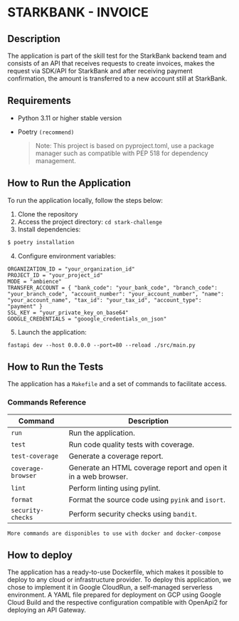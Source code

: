 # STARKBANK - INVOICE

## Description
The application is part of the skill test for the StarkBank backend team and consists of an API that receives requests to create invoices, makes the request via SDK/API for StarkBank and after receiving payment confirmation, the amount is transferred to a new account still at StarkBank.

## Requirements

- Python 3.11 or higher stable version
- Poetry `(recommend)`

    > Note: This project is based on pyproject.toml, use a package manager such as compatible with PEP 518 for dependency management.

## How to Run the Application
To run the application locally, follow the steps below:
1. Clone the repository
2. Access the project directory: `cd stark-challenge`
3. Install dependencies: 

```bash
$ poetry installation
```

4. Configure environment variables:

```
ORGANIZATION_ID = "your_organization_id"
PROJECT_ID = "your_project_id"
MODE = "ambience"
TRANSFER_ACCOUNT = { "bank_code": "your_bank_code", "branch_code": "your_branch_code", "account_number": "your_account_number", "name": "your_account_name", "tax_id": "your_tax_id", "account_type": "payment" }
SSL_KEY = "your_private_key_on_base64"
GOOGLE_CREDENTIALS = "gooogle_credentials_on_json"
```

5. Launch the application:
```
fastapi dev --host 0.0.0.0 --port=80 --reload ./src/main.py 
```

## How to Run the Tests
The application has a `Makefile` and a set of commands to facilitate access.

### Commands Reference

| Command           | Description                                                    |
| ----------------- | -------------------------------------------------------------- |
| `run` <param>     | Run the application.                                           |
| `test`            | Run code quality tests with coverage.                          |
| `test-coverage`   | Generate a coverage report.                                    |
| `coverage-browser`| Generate an HTML coverage report and open it in a web browser. |
| `lint`            | Perform linting using pylint.                                  |
| `format`          | Format the source code using `pyink` and `isort`.              |
| `security-checks` | Perform security checks using `bandit`.                        |

    More commands are disponibles to use with docker and docker-compose

## How to deploy

The application has a ready-to-use Dockerfile, which makes it possible to deploy to any cloud or infrastructure provider.
To deploy this application, we chose to implement it in Google CloudRun, a self-managed serverless environment.
A YAML file prepared for deployment on GCP using Google Cloud Build and the respective configuration compatible with OpenApi2 for deploying an API Gateway.